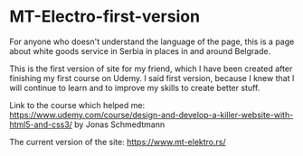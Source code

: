# MT-Electro-first-version

For anyone who doesn't understand the language of the page, this is a page about white goods service in Serbia in places in and around Belgrade.

This is the first version of site for my friend, which I have been created after finishing my first course on Udemy.
I said first version, because I knew that I will continue to learn and to improve my skills to create better stuff.

Link to the course which helped me: https://www.udemy.com/course/design-and-develop-a-killer-website-with-html5-and-css3/ by Jonas Schmedtmann


The current version of the site: https://www.mt-elektro.rs/
